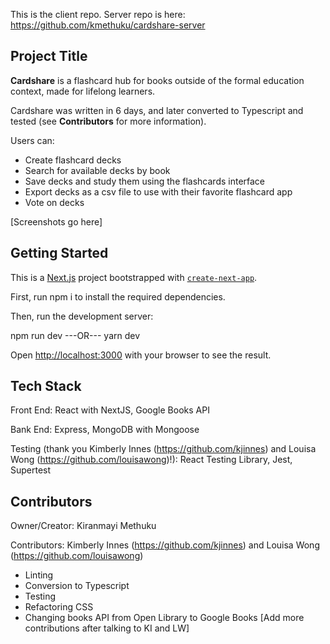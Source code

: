 This is the client repo. Server repo is here: https://github.com/kmethuku/cardshare-server

## Project Title

**Cardshare** is a flashcard hub for books outside of the formal education context, made for lifelong learners.

Cardshare was written in 6 days, and later converted to Typescript and tested (see **Contributors** for more information).

Users can: 
  * Create flashcard decks
  * Search for available decks by book
  * Save decks and study them using the flashcards interface
  * Export decks as a csv file to use with their favorite flashcard app
  * Vote on decks

[Screenshots go here]

## Getting Started

This is a [Next.js](https://nextjs.org/) project bootstrapped with [`create-next-app`](https://github.com/vercel/next.js/tree/canary/packages/create-next-app).

First, run npm i to install the required dependencies.

Then, run the development server:

npm run dev
---OR---
yarn dev

Open [http://localhost:3000](http://localhost:3000) with your browser to see the result.

## Tech Stack

Front End: React with NextJS, Google Books API

Bank End: Express, MongoDB with Mongoose

Testing (thank you Kimberly Innes (https://github.com/kjinnes) and Louisa Wong (https://github.com/louisawong)!): React Testing Library, Jest, Supertest

## Contributors

Owner/Creator: Kiranmayi Methuku

Contributors: Kimberly Innes (https://github.com/kjinnes) and Louisa Wong (https://github.com/louisawong)
  * Linting
  * Conversion to Typescript
  * Testing
  * Refactoring CSS
  * Changing books API from Open Library to Google Books
[Add more contributions after talking to KI and LW]
